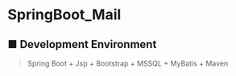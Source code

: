 # SpringBoot_Mail

## ■ Development Environment
> Spring Boot + Jsp + Bootstrap + MSSQL + MyBatis + Maven
